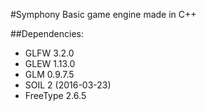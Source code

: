 #Symphony
Basic game engine made in C++

##Dependencies:

* GLFW 3.2.0
* GLEW 1.13.0
* GLM 0.9.7.5
* SOIL 2 (2016-03-23)
* FreeType 2.6.5
